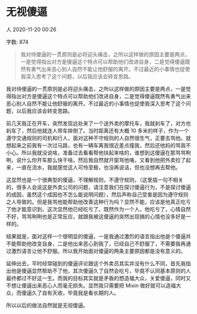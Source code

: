 # 无视傻逼

人
2020-11-20 00:26

字数: 874
> 我对待傻逼的一贯原则是必将迎头痛击，之所以这样做的原因主要是两点，一是觉得指出对方是傻逼这个特点可以帮助他们改进自身，二是觉得傻逼既然有勇气出来恶心别人自然不能让他舒服的离开。不过最近的小事情也促使我深入思考了这个问题，以后我应该会转变思路。

我对待傻逼的一贯原则是必将迎头痛击，之所以这样做的原因主要是两点，一是觉得指出对方是傻逼这个特点可以帮助他们改进自身，二是觉得傻逼既然有勇气出来恶心别人自然不能让他舒服的离开。不过最近的小事情也促使我深入思考了这个问题，以后我应该会转变思路。

前几天我正在开车，突然发现远处来了一个送外卖的摩托车，我就刹车了，对方也刹车了，然后他就连人带车摔倒了。当时距离还有大概 10 多米的样子，作为一个遵守交通规则的司机和行人，面对这种不守规则的人自然很生气，正要去骂他。就想起来之前我有一次过马路，也有一辆车离我很近差点撞我，然后还他妈的骂我不小心。所以我就没说啥，准备过去看看帮他扶起来啥的，谁想到这傻逼在那骂骂咧咧，说什么你开车那么快干啥。然后我自然就开窗骂他咯，又看到他把外卖捡了起来，一直在流水，我就感觉这人可怜至极，也没再说话，但也没想再去帮他。

这显然也是一个很典型的傻逼，不理解规则，不遵守规则，（这里插一句不相关的，很多人会说这是外卖公司的问题，请注意我们在探讨傻逼行为，不是探讨傻逼的成因，虽然这个成因也不怎么能说明问题），然后声称自己受害是因为遵守规则之人导致的。但是我骂他能帮助他改善这种行为吗？显然不能，应该是他真正吃亏了他才能意识到，这次显然他已经吃亏了。既然作为一个人，他吃亏了，心情自然不好，骂骂咧咧也是正常反应，就跟我被这傻逼的突然出现搞的心情也没多好是一样的。

结果就是，面对这样一个很明显的傻逼，一是我通过激烈的语言指出他是个傻逼并不能帮助他改变自身，二是他出来恶心到我了，已经自己不舒服了，不需要我再通过激烈语言让他不舒服。所以我开始面对傻逼的两条主要原因都是没有意义的。

延伸出去，平时经常碰到的傻逼评论跟这个外卖员其实并没有什么不同，首先我指出他是傻逼显然帮助不了他，其次傻逼久了自然会吃亏，毕竟不认同基本原则的人最终都过不好这一生。而我的目标其实就是矛盾的想造福大众，关爱傻逼，同时又不想让傻逼出来恶心人而毫无损失。显然我只需要把 Mixin 做好就可以造福大众，而傻逼久了自有天收，毕竟我是看长期的人。

所以以后的做法自然就是无视傻逼。
